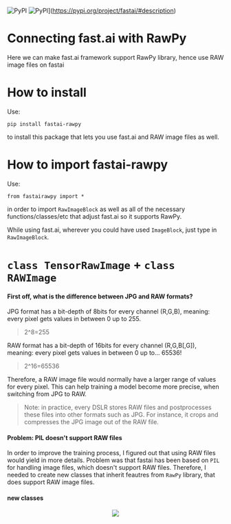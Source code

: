 ![PyPI](https://pypi.org/project/fastai-rawpy/0.0.1)
![PyPI](https://img.shields.io/pypi/v/fastai?color=blue&label=pypi%20version.png)](https://pypi.org/project/fastai/#description)
# Connecting fast.ai with RawPy
Here we can make fast.ai framework support RawPy library, hence use RAW image files on fastai

# How to install
Use:

```pip install fastai-rawpy```

to install this package that lets you use fast.ai and RAW image files as well.

# How to import fastai-rawpy

Use:

```from fastairawpy import *```

in order to import `RawImageBlock` as well as all of the necessary functions/classes/etc that adjust fast.ai so it supports RawPy.

While using fast.ai, wherever you could have used `ImageBlock`, just type in `RawImageBlock`.

# `class TensorRawImage` + `class RAWImage`
#### First off, what is the difference between JPG and RAW formats?
JPG format has a bit-depth of 8bits for every channel (R,G,B), meaning: every pixel gets values in between 0 up to 255.
> 2^8=255
  
RAW format has a bit-depth of 16bits for every channel (R,G,B[,G]), meaning: every pixel gets values in between 0 up to... 65536!
> 2^16=65536

Therefore, a RAW image file would normally have a larger range of values for every pixel. This can help training a model become more precise, when switching from JPG to RAW.
> Note: in practice, every DSLR stores RAW files and postprocesses these files into other formats such as JPG. For instance, it crops and compresses the JPG image out of the RAW file.

#### Problem: PIL doesn't support RAW files
  
In order to improve the training process, I figured out that using RAW files would yield in more details. Problem was that fastai has been based on `PIL` for handling image files, which doesn't support RAW files. Therefore, I needed to create new classes that inherit feautres from `RawPy` library, that does support RAW image files.
  
#### new classes
<p align="center">
  <img src="./SVGs/TensorRawImage__.svg">
</p>
